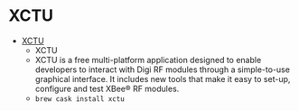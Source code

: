 # XCTU
- [XCTU](https://www.digi.com/products/embedded-systems/digi-xbee-tools/xctu)
  -  XCTU
  - XCTU is a free multi-platform application designed to enable developers to interact with Digi RF modules through a simple-to-use graphical interface. It includes new tools that make it easy to set-up, configure and test XBee® RF modules.
  - `brew cask install xctu`
